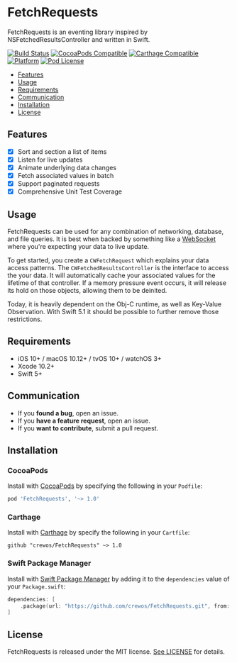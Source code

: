 # FetchRequests

FetchRequests is an eventing library inspired by NSFetchedResultsController and written in Swift.

[![Build Status](https://travis-ci.org/crewos/FetchRequests.svg?branch=master)](https://travis-ci.org/crewos/FetchRequests)
[![CocoaPods Compatible](https://img.shields.io/cocoapods/v/FetchRequests.svg)](https://cocoapods.org/pods/FetchRequests)
[![Carthage Compatible](https://img.shields.io/badge/Carthage-compatible-4BC51D.svg?style=flat)](https://github.com/Carthage/Carthage)
[![Platform](https://img.shields.io/cocoapods/p/FetchRequests.svg?style=flat)](https://cocoapods.org/pods/FetchRequests)
[![Pod License](http://img.shields.io/cocoapods/l/FetchRequests.svg?style=flat)](https://opensource.org/licenses/MIT)

- [Features](#features)
- [Usage](#usage)
- [Requirements](#requirements)
- [Communication](#communication)
- [Installation](#installation)
- [License](#license)

## Features

- [x] Sort and section a list of items
- [x] Listen for live updates
- [x] Animate underlying data changes
- [x] Fetch associated values in batch
- [x] Support paginated requests
- [x] Comprehensive Unit Test Coverage

## Usage

FetchRequests can be used for any combination of networking, database, and file queries.
It is best when backed by something like a [WebSocket](https://en.wikipedia.org/wiki/WebSocket) where you're expecting your data to live update.

To get started, you create a `CWFetchRequest` which explains your data access patterns.
The `CWFetchedResultsController` is the interface to access the your data.
It will automatically cache your associated values for the lifetime of that controller.
If a memory pressure event occurs, it will release its hold on those objects, allowing them to be deinited.

Today, it is heavily dependent on the Obj-C runtime, as well as Key-Value Observation.
With Swift 5.1 it should be possible to further remove those restrictions.

## Requirements

- iOS 10+ / macOS 10.12+ / tvOS 10+ / watchOS 3+
- Xcode 10.2+
- Swift 5+

## Communication

- If you **found a bug**, open an issue.
- If you **have a feature request**, open an issue.
- If you **want to contribute**, submit a pull request.

## Installation

### CocoaPods

Install with [CocoaPods](http://cocoapods.org) by specifying the following in your `Podfile`:

```ruby
pod 'FetchRequests', '~> 1.0'
```

### Carthage

Install with [Carthage](https://github.com/Carthage/Carthage) by specify the following in your `Cartfile`:

```ogdl
github "crewos/FetchRequests" ~> 1.0
```

### Swift Package Manager

Install with [Swift Package Manager](https://swift.org/package-manager/) by adding it to the `dependencies` value of your `Package.swift`:

```swift
dependencies: [
    .package(url: "https://github.com/crewos/FetchRequests.git", from: "1.0.0")
]
```

## License

FetchRequests is released under the MIT license. [See LICENSE](https://github.com/crewos/FetchRequests/blob/master/LICENSE) for details.
